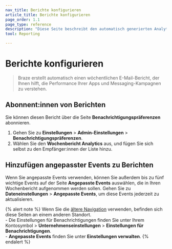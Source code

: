 ```yaml
---
nav_title: Berichte konfigurieren
article_title: Berichte konfigurieren
page_order: 1.1
page_type: reference
description: "Diese Seite beschreibt den automatisch generierten Analytics-Bericht, der von Braze bereitgestellt wird."
tool: Reporting

---
```


# Berichte konfigurieren

> Braze erstellt automatisch einen wöchentlichen E-Mail-Bericht, der Ihnen hilft, die Performance Ihrer Apps und Messaging-Kampagnen zu verstehen. 

## Abonnent:innen von Berichten

Sie können diesen Bericht über die Seite **Benachrichtigungspräferenzen** abonnieren. 

1. Gehen Sie zu **Einstellungen** > **Admin-Einstellungen** > **Benachrichtigungspräferenzen**. 
2. Wählen Sie den **Wochenbericht Analytics** aus, und fügen Sie sich selbst zu den Empfänger:innen der Liste hinzu.

## Hinzufügen angepasster Events zu Berichten

Wenn Sie angepasste Events verwenden, können Sie außerdem bis zu fünf wichtige Events auf der Seite **Angepasste Events** auswählen, die in Ihren Wochenbericht aufgenommen werden sollen. Gehen Sie zu **Dateneinstellungen** > **Angepasste Events**, um diese Events jederzeit zu aktualisieren.

{% alert note %}
Wenn Sie die [ältere Navigation]({{site.baseurl}}/navigation) verwenden, befinden sich diese Seiten an einem anderen Standort. <br>\- Die Einstellungen für Benachrichtigungen finden Sie unter Ihrem Kontosymbol > **Unternehmenseinstellungen** > **Einstellungen für Benachrichtigungen**.<br>- **Angepasste Events** finden Sie unter **Einstellungen verwalten**.
{% endalert %}
